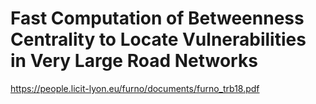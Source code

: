 # Fast Computation of Betweenness Centrality to Locate Vulnerabilities in Very Large Road Networks

https://people.licit-lyon.eu/furno/documents/furno_trb18.pdf
